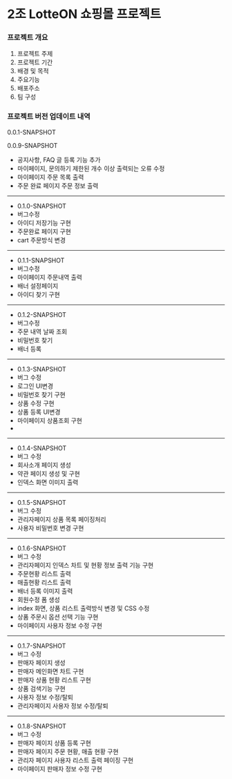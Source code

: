 # 2조 LotteON 쇼핑몰 프로젝트

### 프로젝트 개요

1) 프로젝트 주제
2) 프로젝트 기간
3) 배경 및 목적
4) 주요기능
5) 배포주소
6) 팀 구성

### 프로젝트 버전 업데이트 내역

0.0.1-SNAPSHOT

0.0.9-SNAPSHOT
- 공지사항, FAQ 글 등록 기능 추가
- 마이페이지, 문의하기 제한된 개수 이상 출력되는 오류 수정
- 마이페이지 주문 목록 출력
- 주문 완료 페이지 주문 정보 출력

------------------------------------------------------

- 0.1.0-SNAPSHOT
- 버그수정
- 아이디 저장기능 구현
- 주문완료 페이지 구현
- cart 주문방식 변경
--------------------------------------------------------

- 0.1.1-SNAPSHOT
- 버그수정
- 마이페이지 주문내역 출력
- 배너 설정페이지
- 아이디 찾기 구현
--------------------------------------------------------

- 0.1.2-SNAPSHOT
- 버그수정
- 주문 내역 날짜 조회
- 비밀번호 찾기
- 배너 등록

--------------------------------------------------------

- 0.1.3-SNAPSHOT
- 버그 수정
- 로그인 UI변경
- 비밀번호 찾기 구현
- 상품 수정 구현
- 상품 등록 UI변경
- 마이페이지 상품조회 구현
- 
 --------------------------------------------------------

- 0.1.4-SNAPSHOT
- 버그 수정
- 회사소개 페이지 생성
- 약관 페이지 생성 및 구현
- 인덱스 화면 이미지 출력

 --------------------------------------------------------

- 0.1.5-SNAPSHOT
- 버그 수정
- 관리자페이지 상품 목록 페이징처리
- 사용자 비밀번호 변경 구현

 --------------------------------------------------------

- 0.1.6-SNAPSHOT
- 버그 수정
- 관리자페이지 인덱스 차트 및 현황 정보 출력 기능 구현
- 주문현황 리스트 출력
- 매출현황 리스트 출력
- 배너 등록 이미지 출력
- 회원수정 폼 생성
- index 화면, 상품 리스트 출력방식 변경 및 CSS 수정
- 상품 주문시 옵션 선택 기능 구현
- 마이페이지 사용자 정보 수정 구현

 --------------------------------------------------------

- 0.1.7-SNAPSHOT
- 버그 수정
- 판매자 페이지 생성
- 판매자 메인화면 차트 구현
- 판매자 상품 현황 리스트 구현
- 상품 검색기능 구현
- 사용자 정보 수정/탈퇴
- 관리자페이지 사용자 정보 수정/탈퇴

 --------------------------------------------------------

- 0.1.8-SNAPSHOT
- 버그 수정
- 판매자 페이지 상품 등록 구현
- 판매자 페이지 주문 현황, 매출 현황 구현
- 관리자 페이지 사용자 리스트 출력 페이징 구현
- 마이페이지 판매자 정보 수정 구현


